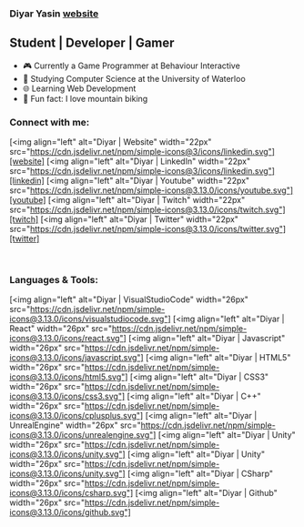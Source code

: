 ### Diyar Yasin [website]

## Student | Developer | Gamer
- :video_game: Currently a Game Programmer at Behaviour Interactive 
- :book: Studying Computer Science at the University of Waterloo
- :globe_with_meridians: Learning Web Development 
- :mountain_bicyclist: Fun fact: I love mountain biking

### Connect with me:

[<img align="left" alt="Diyar | Website" width="22px" src="https://cdn.jsdelivr.net/npm/simple-icons@3/icons/linkedin.svg"][website]
[<img align="left" alt="Diyar | LinkedIn" width="22px" src="https://cdn.jsdelivr.net/npm/simple-icons@3/icons/linkedin.svg"][linkedin]
[<img align="left" alt="Diyar | Youtube" width="22px" src="https://cdn.jsdelivr.net/npm/simple-icons@3.13.0/icons/youtube.svg"][youtube]
[<img align="left" alt="Diyar | Twitch" width="22px" src="https://cdn.jsdelivr.net/npm/simple-icons@3.13.0/icons/twitch.svg"][twitch]
[<img align="left" alt="Diyar | Twitter" width="22px" src="https://cdn.jsdelivr.net/npm/simple-icons@3.13.0/icons/twitter.svg"][twitter]

<br />

### Languages & Tools:

[<img align="left" alt="Diyar | VisualStudioCode" width="26px" src="https://cdn.jsdelivr.net/npm/simple-icons@3.13.0/icons/visualstudiocode.svg"]
[<img align="left" alt="Diyar | React" width="26px" src="https://cdn.jsdelivr.net/npm/simple-icons@3.13.0/icons/react.svg"]
[<img align="left" alt="Diyar | Javascript" width="26px" src="https://cdn.jsdelivr.net/npm/simple-icons@3.13.0/icons/javascript.svg"]
[<img align="left" alt="Diyar | HTML5" width="26px" src="https://cdn.jsdelivr.net/npm/simple-icons@3.13.0/icons/html5.svg"]
[<img align="left" alt="Diyar | CSS3" width="26px" src="https://cdn.jsdelivr.net/npm/simple-icons@3.13.0/icons/css3.svg"]
[<img align="left" alt="Diyar | C++" width="26px" src="https://cdn.jsdelivr.net/npm/simple-icons@3.13.0/icons/cplusplus.svg"]
[<img align="left" alt="Diyar | UnrealEngine" width="26px" src="https://cdn.jsdelivr.net/npm/simple-icons@3.13.0/icons/unrealengine.svg"]
[<img align="left" alt="Diyar | Unity" width="26px" src="https://cdn.jsdelivr.net/npm/simple-icons@3.13.0/icons/unity.svg"]
[<img align="left" alt="Diyar | Unity" width="26px" src="https://cdn.jsdelivr.net/npm/simple-icons@3.13.0/icons/unity.svg"]
[<img align="left" alt="Diyar | CSharp" width="26px" src="https://cdn.jsdelivr.net/npm/simple-icons@3.13.0/icons/csharp.svg"]
[<img align="left" alt="Diyar | Github" width="26px" src="https://cdn.jsdelivr.net/npm/simple-icons@3.13.0/icons/github.svg"]

<br />
<br />

[website]: https://diyar-yasin.github.io/BookReviewWebsite/
[linkedin]: https://www.linkedin.com/in/diyar-yasin-6a7150188/
[youtube]: https://www.youtube.com/channel/UCAXJCoRMfEg0uE_Pi9ni8Kg
[twitch]: https://www.twitch.tv/commondiyar
[twitter]: https://twitter.com/Diyar14424117